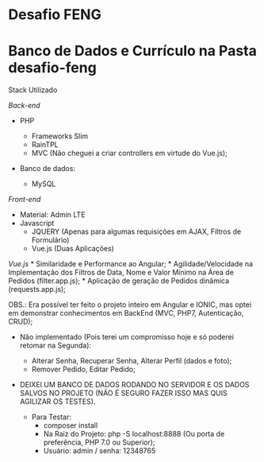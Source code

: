 # Desafio FENG

   # Banco de Dados e Currículo na Pasta desafio-feng

Stack Utilizado

   *Back-end*
   * PHP
      * Frameworks Slim
      * RainTPL
      * MVC (Não cheguei a criar controllers em virtude do Vue.js);

   * Banco de dados:
      * MySQL
   
   *Front-end*
   * Material: Admin LTE
   * Javascript
      * JQUERY (Apenas para algumas requisições em AJAX, Filtros de Formulário)
      * Vue.js (Duas Aplicações)

   *Vue.js*
      * Similaridade e Performance ao Angular;
      * Agilidade/Velocidade na Implementação dos Filtros de Data, Nome e Valor Mínimo na Área de Pedidos (filter.app.js);
      * Aplicação de geração de Pedidos dinâmica (requests.app.js);

   OBS.: Era possível ter feito o projeto inteiro em Angular e IONIC, mas optei em demonstrar conhecimentos em BackEnd (MVC, PHP7, Autenticação, CRUD);
   * Não implementado (Pois terei um compromisso hoje e só poderei retomar na Segunda):
      * Alterar Senha, Recuperar Senha, Alterar Perfil (dados e foto);
      * Remover Pedido, Editar Pedido;

   * DEIXEI UM BANCO DE DADOS RODANDO NO SERVIDOR E OS DADOS SALVOS NO PROJETO (NÃO É SEGURO FAZER ISSO MAS QUIS AGILIZAR OS TESTES).
      * Para Testar:
         * composer install
         * Na Raiz do Projeto: php -S localhost:8888 (Ou porta de preferência, PHP 7.0 ou Superior);
         * Usuário: admin / senha: 12348765
